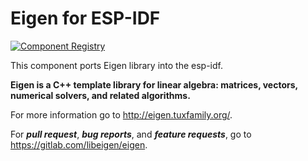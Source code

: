 # Eigen for ESP-IDF

[![Component Registry](https://components.espressif.com/components/espressif/eigen/badge.svg)](https://components.espressif.com/components/espressif/eigen)

This component ports Eigen library into the esp-idf.

**Eigen is a C++ template library for linear algebra: matrices, vectors, numerical solvers, and related algorithms.**

For more information go to http://eigen.tuxfamily.org/.

For ***pull request***, ***bug reports***, and ***feature requests***, go to https://gitlab.com/libeigen/eigen.
